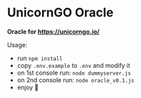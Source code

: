 # UnicornGO Oracle
**Oracle for https://unicorngo.io/**

Usage:

- run `npm install`
- copy `.env.example` to `.env` and modify it
- on 1st console run: `node dummyserver.js`
- on 2nd console run: `node oracle_v0.1.js`
- enjoy 🤡